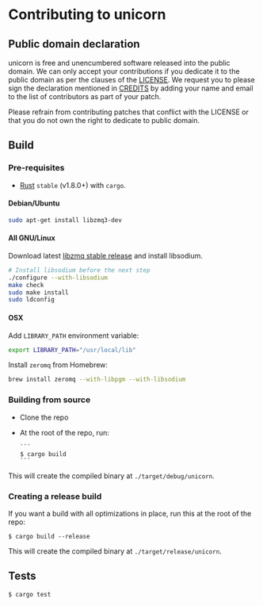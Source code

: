 # Contributing to unicorn

## Public domain declaration

unicorn is free and unencumbered software released into the public domain. We can only accept your contributions if you dedicate it to the public domain as per the clauses of the [LICENSE](LICENSE). We request you to please sign the declaration mentioned in [CREDITS](credits.md) by adding your name and email to the list of contributors as part of your patch.

Please refrain from contributing patches that conflict with the LICENSE or that you do not own the right to dedicate to public domain.

## Build

### Pre-requisites

- [Rust](https://www.rust-lang.org/) `stable` (v1.8.0+) with `cargo`.

#### Debian/Ubuntu

```sh
sudo apt-get install libzmq3-dev
```

#### All GNU/Linux

Download latest [libzmq stable release](http://download.zeromq.org/zeromq-4.1.4.tar.gz) and install libsodium.

```sh
# Install libsodium before the next step
./configure --with-libsodium
make check
sudo make install
sudo ldconfig
```

#### OSX

Add `LIBRARY_PATH` environment variable:

```sh
export LIBRARY_PATH="/usr/local/lib"
```

Install `zeromq` from Homebrew:

```sh
brew install zeromq --with-libpgm --with-libsodium
```

### Building from source

- Clone the repo
- At the root of the repo, run:

      ```
      $ cargo build
      ```

This will create the compiled binary at `./target/debug/unicorn`.

### Creating a release build

If you want a build with all optimizations in place, run this at the root of the repo:

```
$ cargo build --release
```

This will create the compiled binary at `./target/release/unicorn`.

## Tests

```
$ cargo test
```
